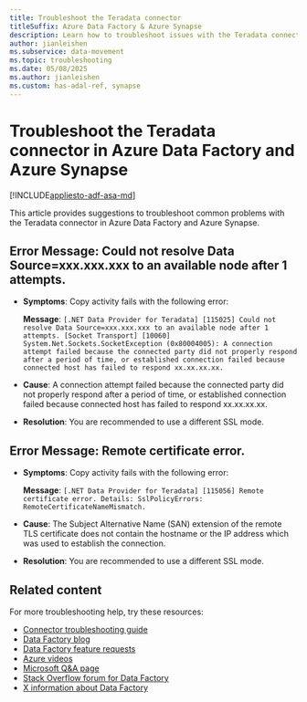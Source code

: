 ```yaml
---
title: Troubleshoot the Teradata connector
titleSuffix: Azure Data Factory & Azure Synapse
description: Learn how to troubleshoot issues with the Teradata connector in Azure Data Factory and Azure Synapse Analytics. 
author: jianleishen
ms.subservice: data-movement
ms.topic: troubleshooting
ms.date: 05/08/2025
ms.author: jianleishen
ms.custom: has-adal-ref, synapse
---
```


# Troubleshoot the Teradata connector in Azure Data Factory and Azure Synapse

[!INCLUDE[appliesto-adf-asa-md](includes/appliesto-adf-asa-md.md)]

This article provides suggestions to troubleshoot common problems with the Teradata connector in Azure Data Factory and Azure Synapse. 

## Error Message: Could not resolve Data Source=xxx.xxx.xxx to an available node after 1 attempts.

- **Symptoms**: Copy activity fails with the following error:

    **Message**: `[.NET Data Provider for Teradata] [115025] Could not resolve Data Source=xxx.xxx.xxx to an available node after 1 attempts. [Socket Transport] [10060] System.Net.Sockets.SocketException (0x80004005): A connection attempt failed because the connected party did not properly respond after a period of time, or established connection failed because connected host has failed to respond xx.xx.xx.xx.`

- **Cause**: A connection attempt failed because the connected party did not properly respond after a period of time, or established connection failed because connected host has failed to respond xx.xx.xx.xx.

- **Resolution**: You are recommended to use a different SSL mode.

## Error Message: Remote certificate error.

- **Symptoms**: Copy activity fails with the following error:

    **Message**: `[.NET Data Provider for Teradata] [115056] Remote certificate error. Details: SslPolicyErrors: RemoteCertificateNameMismatch.`

- **Cause**: The Subject Alternative Name (SAN) extension of the remote TLS certificate does not contain the hostname or the IP address which was used to establish the connection.

- **Resolution**: You are recommended to use a different SSL mode.

## Related content

For more troubleshooting help, try these resources:

- [Connector troubleshooting guide](connector-troubleshoot-guide.md)
- [Data Factory blog](https://techcommunity.microsoft.com/t5/azure-data-factory-blog/bg-p/AzureDataFactoryBlog)
- [Data Factory feature requests](https://feedback.azure.com/d365community/forum/1219ec2d-6c26-ec11-b6e6-000d3a4f032c)
- [Azure videos](https://azure.microsoft.com/resources/videos/index/?sort=newest&services=data-factory)
- [Microsoft Q&A page](/answers/topics/azure-data-factory.html)
- [Stack Overflow forum for Data Factory](https://stackoverflow.com/questions/tagged/azure-data-factory)
- [X information about Data Factory](https://x.com/hashtag/DataFactory)
